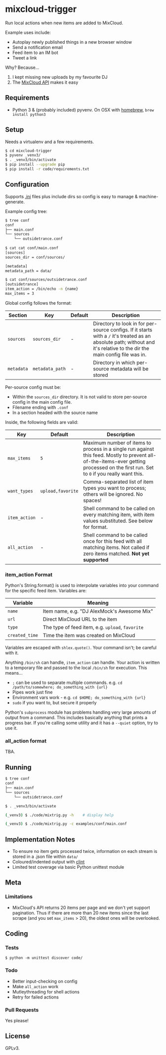 # mixcloud-trigger

Run local actions when new items are added to MixCloud.

Example uses include:

*  Autoplay newly published things in a new browser window
*  Send a notification email
*  Feed item to an IM bot
*  Tweet a link

Why?  Because...

1.  I kept missing new uploads by my favourite DJ
2.  The [MixCloud API](https://www.mixcloud.com/developers/) makes it easy


## Requirements

*  Python 3 &amp; (probably included) pyvenv.  On OSX with [homebrew](http://brew.sh/), `brew install python3`



## Setup

Needs a virtualenv and a few requirements.

```bash
$ cd mixcloud-trigger
$ pyvenv _venv3/
$ . _venv3/bin/activate
$ pip install --upgrade pip
$ pip install -r code/requirements.txt
```


## Configuration

Supports [.ini](https://en.wikipedia.org/wiki/INI_file) files plus include dirs so config is easy to manage & machine-generate.  

Example config tree:

```bash
$ tree conf
conf
├── main.conf
└── sources
    └── outsidetrance.conf
    
$ cat cat conf/main.conf
[sources]
sources_dir = conf/sources/

[metadata]
metadata_path = data/

$ cat conf/sources/outsidetrance.conf
[outsidetrance]
item_action = /bin/echo -n {name}
max_items = 3
```

Global config follows the format:

| Section | Key | Default | Description |
|---|---|---|---|
| `sources` | `sources_dir` | - | Directory to look in for per-source configs.  If it starts with a `/` it's treated as an absolute path; without and it's relative to the dir the main config file was in. |
| `metadata` | `metadata_path` | - | Directory in which per-source metadata will be stored |


Per-source config must be:

* Within the `sources_dir` directory.  It is not valid to store per-source config in the main config file.
* Filename ending with `.conf`
* In a section headed with the source name

Inside, the following fields are valid:

| Key | Default | Description |
|---|---|---|
| `max_items`  | `5` | Maximum number of items to process in a single run against this feed.  Mostly to prevent all-of-the-items-ever getting processed on the first run.  Set to `0` if you really want this. |
| `want_types` | `upload,favorite` | Comma-separated list of item types you want to process; others will be ignored.  No spaces! |
| `item_action` | - | Shell command to be called on every matching item, with item values substituted.  See below for format. |
| `all_action`  | - | Shell command to be called once for this feed with all matching items.  Not called if zero items matched. __Not yet supported__|


### item_action Format

Python's String.format() is used to interpolate variables into your command for the specific feed item.  Variables are:

| Variable | Meaning  |
|---|---|
| `name` | Item name, e.g. "DJ AlexMock's Awesome Mix" |
| `url` | Direct MixCloud URL to the item |
| `type` | The type of feed item, e.g. `upload`, `favorite` |
| `created_time` | Time the item was created on MixCloud |

Variables are escaped with `shlex.quote()`.  Your command isn't; be careful with it.

Anything `/bin/sh` can handle, `item_action` can handle.  Your action is written to a temporary file and passed to the local `/bin/sh` for execution.  This means...

* `;` can be used to separate multiple commands.  e.g. `cd /path/to/somewhere; do_something_with {url}`
* Pipes work just fine
* Environment vars work - e.g. `cd $HOME; do_something_with {url}`
* `sudo` if you want to, but secure it properly

Python's `subprocess` module has problems handling very large amounts of output from a command.  This includes basically anything that prints a progress bar.  If you're calling some utility and it has a `--quiet` option, try to use it.


### all_action format

TBA.


## Running

```bash
$ tree conf
conf
├── main.conf
└── sources
    └── outsidetrance.conf

$ . _venv3/bin/activate

(_venv3) $ ./code/mixtrig.py -h    # display help

(_venv3) $ ./code/mixtrig.py -c examples/conf/main.conf
```


## Implementation Notes

* To ensure no item gets processed twice, information on each stream is stored in a .json file within `data/` 
* Coloured/indented output with [clint](https://github.com/kennethreitz/clint)
* Limited test coverage via basic Python unittest module


## Meta

### Limitations

* MixCloud's API returns 20 items per page and we don't yet support pagination.  Thus if there are more than 20 new items since the last scrape (and you set `max_items` > 20), the oldest ones will be overlooked.


## Coding

### Tests

```
$ python -m unittest discover code/
```

### Todo

* Better input-checking on config
* Make `all_action` work
* Mutleythreading for shell actions
* Retry for failed actions


### Pull Requests

Yes please!


## License

GPLv3.
